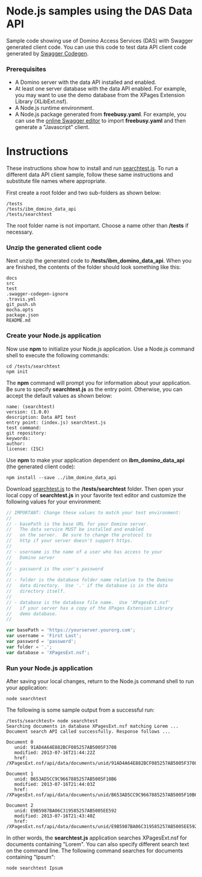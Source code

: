 <!---
  © Copyright IBM Corp. 2017
  
  Licensed under the Apache License, Version 2.0 (the "License"); 
  you may not use this file except in compliance with the License. 
  You may obtain a copy of the License at:
  
  http://www.apache.org/licenses/LICENSE-2.0 
  
  Unless required by applicable law or agreed to in writing, software 
  distributed under the License is distributed on an "AS IS" BASIS, 
  WITHOUT WARRANTIES OR CONDITIONS OF ANY KIND, either express or 
  implied. See the License for the specific language governing 
--->

# Node.js samples using the DAS Data API
Sample code showing use of Domino Access Services (DAS) with Swagger
generated client code.  You can use this code to test data API client
code generated by
[Swagger Codegen](https://github.com/swagger-api/swagger-codegen).

### Prerequisites
- A Domino server with the data API installed and enabled.
- At least one server database with the data API enabled.
  For example, you may want to use the demo database from
  the XPages Extension Library (XLibExt.nsf).  
- A Node.js runtime environment.
- A Node.js package generated from **freebusy.yaml**.  For example,
  you can use the [online Swagger editor](http://editor.swagger.io)
  to import **freebusy.yaml** and then generate a "Javascript" client.

# Instructions
These instructions show how to install and run [searchtest.js](searchtest.js).
To run a different data API client sample, follow these same instructions
and substitute file names where appropriate.

First create a root folder and two sub-folders as shown below:

```
/tests
/tests/ibm_domino_data_api
/tests/searchtest
```

The root folder name is not important.  Choose a name other than
**/tests** if necessary.

### Unzip the generated client code
Next unzip the generated code to **/tests/ibm_domino_data_api**.
When you are finished, the contents of the folder should look
something like this:

```
docs
src
test
.swagger-codegen-ignore
.travis.yml
git_push.sh
mocha.opts
package.json
README.md
```

### Create your Node.js application
Now use **npm** to initialize your Node.js application. Use a Node.js 
command shell to execute the following commands:

```
cd /tests/searchtest
npm init
```

The **npm** command will prompt you for information about your
application.  Be sure to specify **searchtest.js** as the
entry point.  Otherwise, you can accept the default values
as shown below:

```
name: (searchtest)
version: (1.0.0)
description: Data API test
entry point: (index.js) searchtest.js
test command:
git repository:
keywords:
author:
license: (ISC)
```

Use **npm** to make your application dependent on **ibm_domino_data_api**
(the generated client code):

```
npm install --save ../ibm_domino_data_api
```

Download [searchtest.js](searchtest.js) to the **/tests/searchtest** folder.
Then open your local copy of **searchtest.js** in your favorite text editor
and customize the following values for your environment:

```javascript
// IMPORTANT: Change these values to match your test environment:
//
// - basePath is the base URL for your Domino server.
//   The data service MUST be installed and enabled
//   on the server.  Be sure to change the protocol to
//   http if your server doesn't support https.
//
// - username is the name of a user who has access to your
//   Domino server
//
// - password is the user's password
//
// - folder is the database folder name relative to the Domino
//   data directory.  Use '.' if the database is in the data
//   directory itself.
//
// - database is the database file name.  Use 'XPagesExt.nsf'
//   if your server has a copy of the XPages Extension Library
//   demo database.
//

var basePath = 'https://yourserver.yourorg.com';
var username = 'First Last';
var password = 'password';
var folder = '.';
var database = 'XPagesExt.nsf';
```

### Run your Node.js application
After saving your local changes, return to the Node.js command shell to run 
your application:

```
node searchtest
```

The following is some sample output from a successful run:

```
/tests/searchtest> node searchtest
Searching documents in database XPagesExt.nsf matching Lorem ...
Document search API called successfully. Response follows ...

Document 0
   unid: 91AD4A64E882BCF085257AB5005F3708
   modified: 2013-07-16T21:44:22Z
   href: /XPagesExt.nsf/api/data/documents/unid/91AD4A64E882BCF085257AB5005F3708

Document 1
   unid: B653AD5CC9C9667885257AB5005F10B6
   modified: 2013-07-16T21:44:03Z
   href: /XPagesExt.nsf/api/data/documents/unid/B653AD5CC9C9667885257AB5005F10B6

Document 2
   unid: E9B5987BA06C319585257AB5005EE592
   modified: 2013-07-16T21:43:40Z
   href: /XPagesExt.nsf/api/data/documents/unid/E9B5987BA06C319585257AB5005EE592
```

In other words, the **searchtest.js** application searches XPagesExt.nsf
for documents containing "Lorem".  You can also specify different search
text on the command line.  The following command searches for documents
containing "Ipsum":

```
node searchtest Ipsum
```
